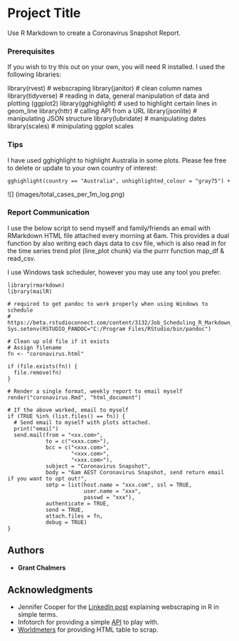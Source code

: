 # Project Title

Use R Markdown to create a Coronavirus Snapshot Report.


### Prerequisites

If you wish to try this out on your own, you will need R installed. I used the following libraries:

library(rvest)       # webscraping
library(janitor)     # clean column names
library(tidyverse)	 # reading in data, general manipulation of data and plotting (ggplot2) 
library(gghighlight) # used to highlight certain lines in geom_line
library(httr)        # calling API from a URL
library(jsonlite)    # manipulating JSON structure
library(lubridate)   # manipulating dates
library(scales)      # minipulating ggplot scales


### Tips

I have used gghighlight to highlight Australia in some plots. Please fee free to delete or update to your own country of interest:

```
gghighlight(country == "Australia", unhighlighted_colour = "gray75") +
```
![] (images/total_cases_per_1m_log.png)

### Report Communication

I use the below script to send myself and family/friends an email with RMarkdown HTML file attached every morning at 6am. This provides a dual function by also writing each days data to csv file, which is also read in for the time series trend plot (line_plot chunk) via the purrr function map_df & read_csv. 

I use Windows task scheduler, however you may use any tool you prefer.

```
library(rmarkdown)
library(mailR)

# required to get pandoc to work properly when using Windows to schedule
# https://beta.rstudioconnect.com/content/3132/Job_Scheduling_R_Markdown_Reports_via_R.html
Sys.setenv(RSTUDIO_PANDOC="C:/Program Files/RStudio/bin/pandoc")

# Clean up old file if it exists
# Assign filename
fn <- "coronavirus.html"

if (file.exists(fn)) {
  file.remove(fn)
}

# Render a single format, weekly report to email myself
render("coronavirus.Rmd", "html_document")

# If the above worked, email to myself
if (TRUE %in% (list.files() == fn)) {
  # Send email to myself with plots attached.
  print("email")
  send.mail(from = "<xx.com>",
            to = c("<xxx.com>"),
            bcc = c("<xxx.com>",
                    "<xxx.com>",
                    "<xxx.com>"),
            subject = "Coronavirus Snapshot",
            body = "6am AEST Coronavirus Snapshot, send return email if you want to opt out!",
            smtp = list(host.name = "xxx.com", ssl = TRUE,
                        user.name = "xxx",
                        passwd = "xxx"),
            authenticate = TRUE,
            send = TRUE,
            attach.files = fn,
            debug = TRUE)
} 

```


## Authors

* **Grant Chalmers** 


## Acknowledgments

* Jennifer Cooper for the [LinkedIn post](https://www.linkedin.com/posts/jennifermariecoopermba_instructions-to-pull-coronavirus-stats-from-ugcPost-6639362773132333056-BR1_) explaining webscraping in R in simple terms.
* Infotorch for providing a simple [API](https://api.infotorch.org/api/covid19/statlist/?geos=NSW,VIC,QLD,WA,SA,TAS,ACT,NT&stat=confirmed) to play with.
* [Worldmeters](https://www.worldometers.info/coronavirus/) for providing HTML table to scrap.

